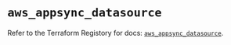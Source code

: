 # `aws_appsync_datasource`

Refer to the Terraform Registory for docs: [`aws_appsync_datasource`](https://www.terraform.io/docs/providers/aws/r/appsync_datasource).
